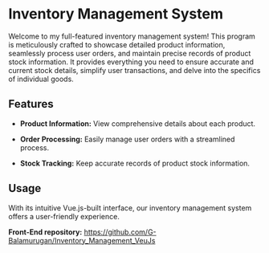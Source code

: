 # Inventory Management System

Welcome to my full-featured inventory management system! This program is meticulously crafted to showcase detailed product information, seamlessly process user orders, and maintain precise records of product stock information. It provides everything you need to ensure accurate and current stock details, simplify user transactions, and delve into the specifics of individual goods.

## Features

- **Product Information:** View comprehensive details about each product.
  
- **Order Processing:** Easily manage user orders with a streamlined process.
  
- **Stock Tracking:** Keep accurate records of product stock information.

## Usage

With its intuitive Vue.js-built interface, our inventory management system offers a user-friendly experience.

**Front-End repository:** https://github.com/G-Balamurugan/Inventory_Management_VeuJs
